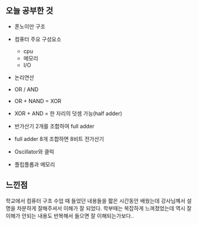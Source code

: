 ## 오늘 공부한 것

- 폰노이만 구조
- 컴퓨터 주요 구성요소
    - cpu
    - 메모리
    - I/O

- 논리연산
- OR / AND 
- OR + NAND = XOR
- XOR + AND = 한 자리의 덧셈 가능(half adder)
- 반가산기 2개를 조합하여 full adder
- full adder 8개 조합하면 8비트 전가산기
- Oscillator와 클럭
- 플립플롭과 메모리


## 느낀점

학교에서 컴퓨터 구조 수업 때 들었던 내용들을 짧은 시간동안 배웠는데 강사님꼐서 설명을 차분하게 잘해주셔서 이해가 잘 되었다. 학부때는 복잡하게 느껴졌었는데 역시 잘 이해가 안되는 내용도 반복해서 들으면 잘 이해되는가보다..
